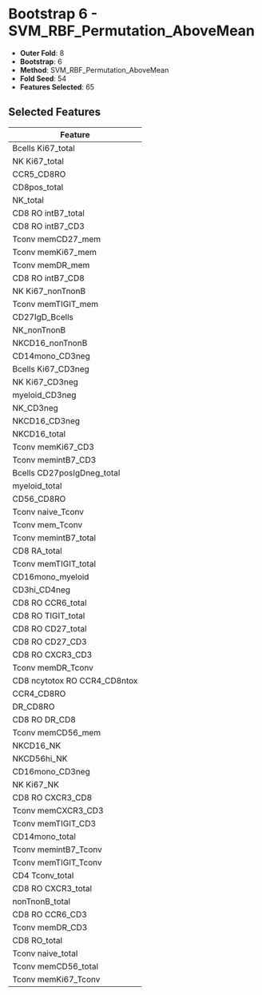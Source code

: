 # Bootstrap 6 - SVM_RBF_Permutation_AboveMean

- **Outer Fold**: 8
- **Bootstrap**: 6
- **Method**: SVM_RBF_Permutation_AboveMean
- **Fold Seed**: 54
- **Features Selected**: 65

## Selected Features

| Feature |
|---------|
| Bcells Ki67_total |
| NK Ki67_total |
| CCR5_CD8RO |
| CD8pos_total |
| NK_total |
| CD8 RO intB7_total |
| CD8 RO intB7_CD3 |
| Tconv memCD27_mem |
| Tconv memKi67_mem |
| Tconv memDR_mem |
| CD8 RO intB7_CD8 |
| NK Ki67_nonTnonB |
| Tconv memTIGIT_mem |
| CD27IgD_Bcells |
| NK_nonTnonB |
| NKCD16_nonTnonB |
| CD14mono_CD3neg |
| Bcells Ki67_CD3neg |
| NK Ki67_CD3neg |
| myeloid_CD3neg |
| NK_CD3neg |
| NKCD16_CD3neg |
| NKCD16_total |
| Tconv memKi67_CD3 |
| Tconv memintB7_CD3 |
| Bcells CD27posIgDneg_total |
| myeloid_total |
| CD56_CD8RO |
| Tconv naive_Tconv |
| Tconv mem_Tconv |
| Tconv memintB7_total |
| CD8 RA_total |
| Tconv memTIGIT_total |
| CD16mono_myeloid |
| CD3hi_CD4neg |
| CD8 RO CCR6_total |
| CD8 RO TIGIT_total |
| CD8 RO CD27_total |
| CD8 RO CD27_CD3 |
| CD8 RO CXCR3_CD3 |
| Tconv memDR_Tconv |
| CD8 ncytotox RO CCR4_CD8ntox |
| CCR4_CD8RO |
| DR_CD8RO |
| CD8 RO DR_CD8 |
| Tconv memCD56_mem |
| NKCD16_NK |
| NKCD56hi_NK |
| CD16mono_CD3neg |
| NK Ki67_NK |
| CD8 RO CXCR3_CD8 |
| Tconv memCXCR3_CD3 |
| Tconv memTIGIT_CD3 |
| CD14mono_total |
| Tconv memintB7_Tconv |
| Tconv memTIGIT_Tconv |
| CD4 Tconv_total |
| CD8 RO CXCR3_total |
| nonTnonB_total |
| CD8 RO CCR6_CD3 |
| Tconv memDR_CD3 |
| CD8 RO_total |
| Tconv naive_total |
| Tconv memCD56_total |
| Tconv memKi67_Tconv |
